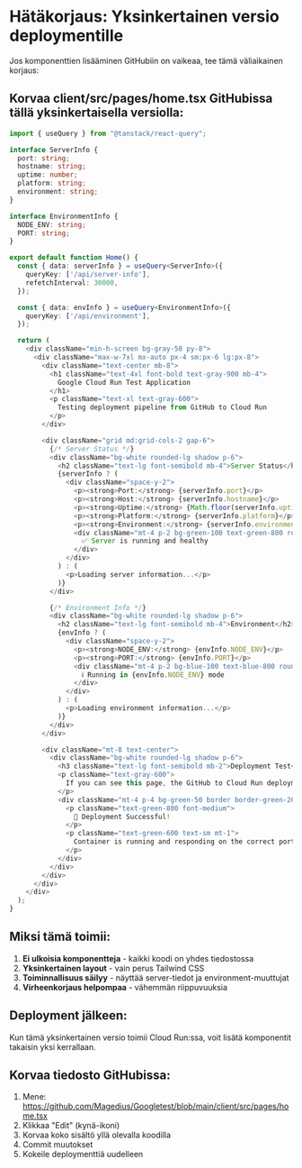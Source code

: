 # Hätäkorjaus: Yksinkertainen versio deploymentille

Jos komponenttien lisääminen GitHubiin on vaikeaa, tee tämä väliaikainen korjaus:

## Korvaa client/src/pages/home.tsx GitHubissa tällä yksinkertaisella versiolla:

```typescript
import { useQuery } from "@tanstack/react-query";

interface ServerInfo {
  port: string;
  hostname: string;
  uptime: number;
  platform: string;
  environment: string;
}

interface EnvironmentInfo {
  NODE_ENV: string;
  PORT: string;
}

export default function Home() {
  const { data: serverInfo } = useQuery<ServerInfo>({
    queryKey: ['/api/server-info'],
    refetchInterval: 30000,
  });

  const { data: envInfo } = useQuery<EnvironmentInfo>({
    queryKey: ['/api/environment'],
  });

  return (
    <div className="min-h-screen bg-gray-50 py-8">
      <div className="max-w-7xl mx-auto px-4 sm:px-6 lg:px-8">
        <div className="text-center mb-8">
          <h1 className="text-4xl font-bold text-gray-900 mb-4">
            Google Cloud Run Test Application
          </h1>
          <p className="text-xl text-gray-600">
            Testing deployment pipeline from GitHub to Cloud Run
          </p>
        </div>

        <div className="grid md:grid-cols-2 gap-6">
          {/* Server Status */}
          <div className="bg-white rounded-lg shadow p-6">
            <h2 className="text-lg font-semibold mb-4">Server Status</h2>
            {serverInfo ? (
              <div className="space-y-2">
                <p><strong>Port:</strong> {serverInfo.port}</p>
                <p><strong>Host:</strong> {serverInfo.hostname}</p>
                <p><strong>Uptime:</strong> {Math.floor(serverInfo.uptime)}s</p>
                <p><strong>Platform:</strong> {serverInfo.platform}</p>
                <p><strong>Environment:</strong> {serverInfo.environment}</p>
                <div className="mt-4 p-2 bg-green-100 text-green-800 rounded">
                  ✅ Server is running and healthy
                </div>
              </div>
            ) : (
              <p>Loading server information...</p>
            )}
          </div>

          {/* Environment Info */}
          <div className="bg-white rounded-lg shadow p-6">
            <h2 className="text-lg font-semibold mb-4">Environment</h2>
            {envInfo ? (
              <div className="space-y-2">
                <p><strong>NODE_ENV:</strong> {envInfo.NODE_ENV}</p>
                <p><strong>PORT:</strong> {envInfo.PORT}</p>
                <div className="mt-4 p-2 bg-blue-100 text-blue-800 rounded">
                  ℹ️ Running in {envInfo.NODE_ENV} mode
                </div>
              </div>
            ) : (
              <p>Loading environment information...</p>
            )}
          </div>
        </div>

        <div className="mt-8 text-center">
          <div className="bg-white rounded-lg shadow p-6">
            <h3 className="text-lg font-semibold mb-2">Deployment Test</h3>
            <p className="text-gray-600">
              If you can see this page, the GitHub to Cloud Run deployment is working correctly!
            </p>
            <div className="mt-4 p-4 bg-green-50 border border-green-200 rounded">
              <p className="text-green-800 font-medium">
                🎉 Deployment Successful!
              </p>
              <p className="text-green-600 text-sm mt-1">
                Container is running and responding on the correct port.
              </p>
            </div>
          </div>
        </div>
      </div>
    </div>
  );
}
```

## Miksi tämä toimii:

1. **Ei ulkoisia komponentteja** - kaikki koodi on yhdes tiedostossa
2. **Yksinkertainen layout** - vain perus Tailwind CSS
3. **Toiminnallisuus säilyy** - näyttää server-tiedot ja environment-muuttujat
4. **Virheenkorjaus helpompaa** - vähemmän riippuvuuksia

## Deployment jälkeen:

Kun tämä yksinkertainen versio toimii Cloud Run:ssa, voit lisätä komponentit takaisin yksi kerrallaan.

## Korvaa tiedosto GitHubissa:

1. Mene: https://github.com/Magedius/Googletest/blob/main/client/src/pages/home.tsx
2. Klikkaa "Edit" (kynä-ikoni)
3. Korvaa koko sisältö yllä olevalla koodilla
4. Commit muutokset
5. Kokeile deploymenttiä uudelleen
